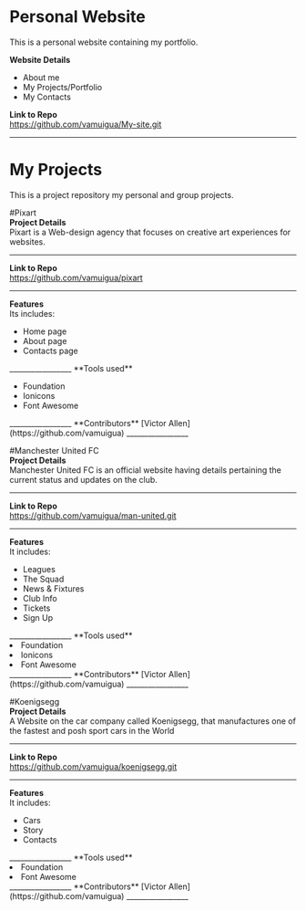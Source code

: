 # Personal Website
This is a personal website containing my portfolio.

**Website Details**<br>
<ul>
<li>About me</li>
<li>My Projects/Portfolio</li>
<li>My Contacts</li>
</ul>

**Link to Repo**<br>
https://github.com/vamuigua/My-site.git
_________________

# My Projects
This is a project repository my personal and group projects.

#Pixart<br>
**Project Details**<br>
Pixart is a Web-design agency that focuses on creative art experiences for websites.
_________________
**Link to Repo**<br>
https://github.com/vamuigua/pixart
_________________
**Features**<br>
Its includes:
<ul>
<li>Home page</li>
<li>About page</li>
<li>Contacts page</li>
</ul>
_________________
**Tools used**
<ul>
<li>Foundation</li>
<li>Ionicons</li>
<li>Font Awesome</li>
</ul>
_________________
**Contributors**
[Victor Allen](https://github.com/vamuigua)
_________________

#Manchester United FC<br>
**Project Details**<br>
Manchester United FC is an official website having details pertaining the current status and updates on the club.
_________________
**Link to Repo**<br>
https://github.com/vamuigua/man-united.git
_________________
**Features**<br>
It includes:
<ul>
<li>Leagues</li>
<li>The Squad</li>
<li>News & Fixtures</li>
<li>Club Info</li>
<li>Tickets</li>
<li>Sign Up</li>
</ul>
_________________
**Tools used**
<li>Foundation</li>
<li>Ionicons</li>
<li>Font Awesome</li>
</ul>
_________________
**Contributors**
[Victor Allen](https://github.com/vamuigua)
_________________

#Koenigsegg<br>
**Project Details**<br>
A Website on the car company called Koenigsegg, that manufactures one of the fastest and posh sport cars in the World
_________________
**Link to Repo**<br>
https://github.com/vamuigua/koenigsegg.git
_________________
**Features**<br>
It includes:
<ul>
<li>Cars</li>
<li>Story</li>
<li>Contacts</li>
</ul>
_________________
**Tools used**
<li>Foundation</li>
<li>Font Awesome</li>
</ul>
_________________
**Contributors**
[Victor Allen](https://github.com/vamuigua)
_________________


